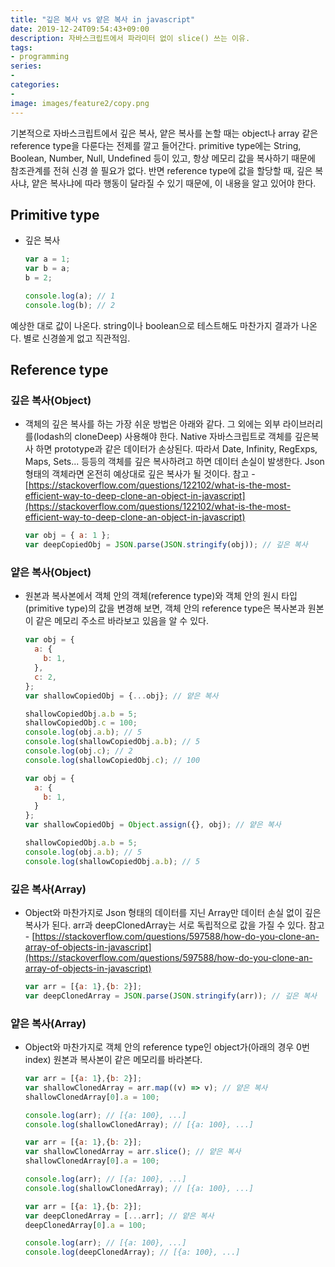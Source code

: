 ```yaml
---
title: "깊은 복사 vs 얕은 복사 in javascript"
date: 2019-12-24T09:54:43+09:00
description: 자바스크립트에서 파라미터 없이 slice() 쓰는 이유.
tags:
- programming
series:
-
categories:
-
image: images/feature2/copy.png
---
```


기본적으로 자바스크립트에서 깊은 복사, 얕은 복사를 논할 때는 object나 array 같은 reference type을 다룬다는 전제를 깔고 들어간다.
 primitive type에는 String, Boolean, Number, Null, Undefined 등이 있고, 항상 메모리 값을 복사하기 때문에 참조관계를 전혀 신경 쓸 필요가 없다. 반면 reference type에 값을 할당할 때, 깊은 복사냐, 얕은 복사냐에 따라 행동이 달라질 수 있기 때문에, 이 내용을 알고 있어야 한다.

## Primitive type

- 깊은 복사

    ```javascript
    var a = 1;
    var b = a;
    b = 2;
    
    console.log(a); // 1
    console.log(b); // 2
    ```

예상한 대로 값이 나온다. string이나 boolean으로 테스트해도 마찬가지 결과가 나온다. 별로 신경쓸게 없고 직관적임.

## Reference type

### 깊은 복사(Object)

- 객체의 깊은 복사를 하는 가장 쉬운 방법은 아래와 같다. 그 외에는 외부 라이브러리를(lodash의 cloneDeep) 사용해야 한다. Native 자바스크립트로 객체를 깊은복사 하면 prototype과 같은 데이터가 손상된다. 따라서 Date, Infinity, RegExps, Maps, Sets... 등등의 객체를 깊은 복사하려고 하면 데이터 손실이 발생한다. Json 형태의 객체라면 온전히 예상대로 깊은 복사가 될 것이다. 
    참고 - [https://stackoverflow.com/questions/122102/what-is-the-most-efficient-way-to-deep-clone-an-object-in-javascript](https://stackoverflow.com/questions/122102/what-is-the-most-efficient-way-to-deep-clone-an-object-in-javascript)

    ```javascript
    var obj = { a: 1 };
    var deepCopiedObj = JSON.parse(JSON.stringify(obj)); // 깊은 복사
    ```

### 얕은 복사(Object)

- 원본과 복사본에서 객체 안의 객체(reference type)와 객체 안의 원시 타입(primitive type)의 값을 변경해 보면, 객체 안의 reference type은 복사본과 원본이 같은 메모리 주소르 바라보고 있음을 알 수 있다.

    ```javascript
    var obj = {
      a: {
        b: 1,
      },
      c: 2,
    };
    var shallowCopiedObj = {...obj}; // 얕은 복사

    shallowCopiedObj.a.b = 5;
    shallowCopiedObj.c = 100;
    console.log(obj.a.b); // 5
    console.log(shallowCopiedObj.a.b); // 5
    console.log(obj.c); // 2
    console.log(shallowCopiedObj.c); // 100
    ```

    ```javascript
    var obj = {
      a: {
        b: 1,
      }
    };
    var shallowCopiedObj = Object.assign({}, obj); // 얕은 복사

    shallowCopiedObj.a.b = 5;
    console.log(obj.a.b); // 5
    console.log(shallowCopiedObj.a.b); // 5
    ```

### 깊은 복사(Array)

- Object와 마찬가지로 Json 형태의 데이터를 지닌 Array만 데이터 손실 없이 깊은 복사가 된다. arr과 deepClonedArray는 서로 독립적으로 값을 가질 수 있다.
    참고 - [https://stackoverflow.com/questions/597588/how-do-you-clone-an-array-of-objects-in-javascript](https://stackoverflow.com/questions/597588/how-do-you-clone-an-array-of-objects-in-javascript)

    ```javascript
    var arr = [{a: 1},{b: 2}];
    var deepClonedArray = JSON.parse(JSON.stringify(arr)); // 깊은 복사
    ```

### 얕은 복사(Array)

- Object와 마찬가지로 객체 안의 reference type인 object가(아래의 경우 0번 index) 원본과 복사본이 같은 메모리를 바라본다.

    ```javascript
    var arr = [{a: 1},{b: 2}];
    var shallowClonedArray = arr.map((v) => v); // 얕은 복사
    shallowClonedArray[0].a = 100;
    
    console.log(arr); // [{a: 100}, ...]
    console.log(shallowClonedArray); // [{a: 100}, ...]
    ```

    ```javascript
    var arr = [{a: 1},{b: 2}];
    var shallowClonedArray = arr.slice(); // 얕은 복사
    shallowClonedArray[0].a = 100;
    
    console.log(arr); // [{a: 100}, ...]
    console.log(shallowClonedArray); // [{a: 100}, ...]
    ```

    ```javascript
    var arr = [{a: 1},{b: 2}];
    var deepClonedArray = [...arr]; // 얕은 복사
    deepClonedArray[0].a = 100;
    
    console.log(arr); // [{a: 100}, ...]
    console.log(deepClonedArray); // [{a: 100}, ...]
    ```

